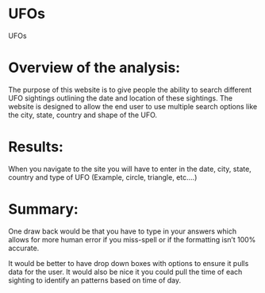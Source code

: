 # UFOs

UFOs

# Overview of the analysis:

The purpose of this website is to give people the ability to search different UFO sightings outlining the date and location of these sightings. The website is designed to allow the end user to use multiple search options like the city, state, country and shape of the UFO.

# Results:

When you navigate to the site you will have to enter in the date, city, state, country and type of UFO (Example, circle, triangle, etc....)

# Summary:

One draw back would be that you have to type in your answers which allows for more human error if you miss-spell or if the formatting isn’t 100% accurate.

It would be better to have drop down boxes with options to ensure it pulls data for the user. It would also be nice it you could pull the time of each sighting to identify an patterns based on time of day.
